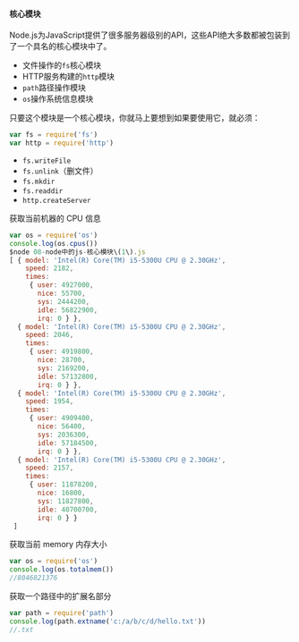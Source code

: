 #### 核心模块

Node.js为JavaScript提供了很多服务器级别的API，这些API绝大多数都被包装到了一个具名的核心模块中了。

- 文件操作的`fs`核心模块
- HTTP服务构建的`http`模块
- `path`路径操作模块
- `os`操作系统信息模块

只要这个模块是一个核心模块，你就马上要想到如果要使用它，就必须：

```javascript
var fs = require('fs')
var http = require('http')
```

- `fs.writeFile`
- `fs.unlink`（删文件）
- `fs.mkdir`
- `fs.readdir`
- `http.createServer`

获取当前机器的 CPU 信息

```javascript
var os = require('os')
console.log(os.cpus())
$node 08-node中的js-核心模块\(1\).js 
[ { model: 'Intel(R) Core(TM) i5-5300U CPU @ 2.30GHz',
    speed: 2182,
    times: 
     { user: 4927000,
       nice: 55700,
       sys: 2444200,
       idle: 56822900,
       irq: 0 } },
  { model: 'Intel(R) Core(TM) i5-5300U CPU @ 2.30GHz',
    speed: 2046,
    times: 
     { user: 4919800,
       nice: 28700,
       sys: 2169200,
       idle: 57132800,
       irq: 0 } },
  { model: 'Intel(R) Core(TM) i5-5300U CPU @ 2.30GHz',
    speed: 1954,
    times: 
     { user: 4909400,
       nice: 56400,
       sys: 2036300,
       idle: 57184500,
       irq: 0 } },
  { model: 'Intel(R) Core(TM) i5-5300U CPU @ 2.30GHz',
    speed: 2157,
    times: 
     { user: 11878200,
       nice: 16800,
       sys: 11827800,
       idle: 40700700,
       irq: 0 } }
 ]
```

获取当前 memory 内存大小

```javascript
var os = require('os')
console.log(os.totalmem())
//8046821376
```

获取一个路径中的扩展名部分

```javascript
var path = require('path')
console.log(path.extname('c:/a/b/c/d/hello.txt'))
//.txt
```

